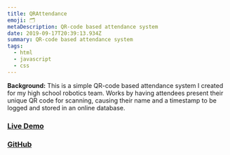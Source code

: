```yaml
---
title: QRAttendance
emoji: 🗂️
metaDescription: QR-code based attendance system
date: 2019-09-17T20:39:13.934Z
summary: QR-code based attendance system
tags:
  - html
  - javascript
  - css
---
```

**Background:** This is a simple QR-code based attendance system I created for my high school robotics team. Works by having attendees present their unique QR code for scanning, causing their name and a timestamp to be logged and stored in an online database. 

### [Live Demo](https://shiv213.github.io/QRAttendance/index-unencrypted.html)
### [GitHub](https://github.com/shiv213/QRAttendance)